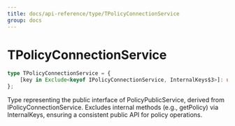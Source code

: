 ```yaml
---
title: docs/api-reference/type/TPolicyConnectionService
group: docs
---
```


# TPolicyConnectionService

```ts
type TPolicyConnectionService = {
    [key in Exclude<keyof IPolicyConnectionService, InternalKeys$3>]: unknown;
};
```

Type representing the public interface of PolicyPublicService, derived from IPolicyConnectionService.
Excludes internal methods (e.g., getPolicy) via InternalKeys, ensuring a consistent public API for policy operations.
